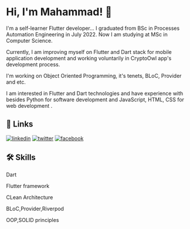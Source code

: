 
# Hi, I'm Mahammad! 👋

I'm a self-learner Flutter developer...
I graduated from BSc in Processes Automation Engineering in July 2022. Now I am studying at MSc in Computer Science.

Currently, I am improving myself on Flutter and Dart stack for mobile application development and working voluntarily in CryptoOwl app's development process.

I'm working on Object Oriented Programming, it's tenets, BLoC, Provider and etc. 

I am interested in Flutter and Dart technologies and have experience with besides Python for software development and  JavaScript, HTML, CSS for web development .

## 🔗 Links
[![linkedin](https://img.shields.io/badge/linkedin-0A66C2?style=for-the-badge&logo=linkedin&logoColor=white)](https://www.linkedin.com/in/mahammadosmanov/)
[![twitter](https://img.shields.io/badge/twitter-1DA1F2?style=for-the-badge&logo=twitter&logoColor=white)](https://twitter.com/rohtolos)
[![facebook](https://img.shields.io/badge/facebook-1DA1F2?style=for-the-badge&logo=facebook&logoColor=white)](https://www.facebook.com/profile.php?id=100055710525235)

## 🛠 Skills
Dart

Flutter framework 

CLean Architecture

BLoC,Provider,Riverpod

OOP,SOLID principles
